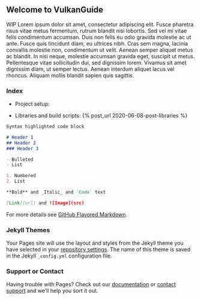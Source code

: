 ## Welcome to VulkanGuide

WIP
Lorem ipsum dolor sit amet, consectetur adipiscing elit. Fusce pharetra risus vitae metus fermentum, rutrum blandit nisi lobortis. Sed vel mi vitae felis condimentum accumsan. Duis non felis eu odio gravida molestie ac ut ante. Fusce quis tincidunt diam, eu ultrices nibh. Cras sem magna, lacinia convallis molestie non, condimentum ut velit. Aenean semper aliquet metus ac blandit. In nisi neque, molestie accumsan gravida eget, suscipit ut metus. Pellentesque vitae sollicitudin dui, sed dignissim lorem. Vivamus sit amet dignissim diam, ut semper lectus. Aenean interdum aliquet lacus vel rhoncus. Aliquam mollis blandit sapien quis sagittis.

### Index


- Project setup: 

- Libraries and build scripts: {% post_url 2020-06-08-post-libraries %}





```markdown
Syntax highlighted code block

# Header 1
## Header 2
### Header 3

- Bulleted
- List

1. Numbered
2. List

**Bold** and _Italic_ and `Code` text

[Link](url) and ![Image](src)
```

For more details see [GitHub Flavored Markdown](https://guides.github.com/features/mastering-markdown/).

### Jekyll Themes

Your Pages site will use the layout and styles from the Jekyll theme you have selected in your [repository settings](https://github.com/vblanco20-1/vulkan-guide/settings). The name of this theme is saved in the Jekyll `_config.yml` configuration file.

### Support or Contact

Having trouble with Pages? Check out our [documentation](https://help.github.com/categories/github-pages-basics/) or [contact support](https://github.com/contact) and we’ll help you sort it out.
